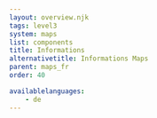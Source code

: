 ```yaml
---
layout: overview.njk
tags: level3
system: maps
list: components
title: Informations
alternativetitle: Informations Maps
parent: maps_fr
order: 40

availablelanguages: 
    - de
---
```


